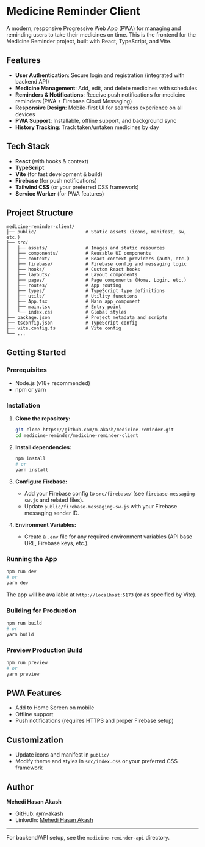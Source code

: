# Medicine Reminder Client

A modern, responsive Progressive Web App (PWA) for managing and reminding users to take their medicines on time. This is the frontend for the Medicine Reminder project, built with React, TypeScript, and Vite.

## Features

- **User Authentication**: Secure login and registration (integrated with backend API)
- **Medicine Management**: Add, edit, and delete medicines with schedules
- **Reminders & Notifications**: Receive push notifications for medicine reminders (PWA + Firebase Cloud Messaging)
- **Responsive Design**: Mobile-first UI for seamless experience on all devices
- **PWA Support**: Installable, offline support, and background sync
- **History Tracking**: Track taken/untaken medicines by day

## Tech Stack

- **React** (with hooks & context)
- **TypeScript**
- **Vite** (for fast development & build)
- **Firebase** (for push notifications)
- **Tailwind CSS** (or your preferred CSS framework)
- **Service Worker** (for PWA features)

## Project Structure

```
medicine-reminder-client/
├── public/                  # Static assets (icons, manifest, sw, etc.)
├── src/
│   ├── assets/              # Images and static resources
│   ├── components/          # Reusable UI components
│   ├── context/             # React context providers (auth, etc.)
│   ├── firebase/            # Firebase config and messaging logic
│   ├── hooks/               # Custom React hooks
│   ├── layouts/             # Layout components
│   ├── pages/               # Page components (Home, Login, etc.)
│   ├── routes/              # App routing
│   ├── types/               # TypeScript type definitions
│   ├── utils/               # Utility functions
│   ├── App.tsx              # Main app component
│   ├── main.tsx             # Entry point
│   └── index.css            # Global styles
├── package.json             # Project metadata and scripts
├── tsconfig.json            # TypeScript config
├── vite.config.ts           # Vite config
└── ...
```

## Getting Started

### Prerequisites

- Node.js (v18+ recommended)
- npm or yarn

### Installation

1. **Clone the repository:**
   ```bash
   git clone https://github.com/m-akash/medicine-reminder.git
   cd medicine-reminder/medicine-reminder-client
   ```
2. **Install dependencies:**
   ```bash
   npm install
   # or
   yarn install
   ```
3. **Configure Firebase:**

   - Add your Firebase config to `src/firebase/` (see `firebase-messaging-sw.js` and related files).
   - Update `public/firebase-messaging-sw.js` with your Firebase messaging sender ID.

4. **Environment Variables:**
   - Create a `.env` file for any required environment variables (API base URL, Firebase keys, etc.).

### Running the App

```bash
npm run dev
# or
yarn dev
```

The app will be available at `http://localhost:5173` (or as specified by Vite).

### Building for Production

```bash
npm run build
# or
yarn build
```

### Preview Production Build

```bash
npm run preview
# or
yarn preview
```

## PWA Features

- Add to Home Screen on mobile
- Offline support
- Push notifications (requires HTTPS and proper Firebase setup)

## Customization

- Update icons and manifest in `public/`
- Modify theme and styles in `src/index.css` or your preferred CSS framework

## Author

**Mehedi Hasan Akash**

- GitHub: [@m-akash](https://github.com/m-akash)
- LinkedIn: [Mehedi Hasan Akash](https://www.linkedin.com/in/mehedi-hasan-akash/)

---

For backend/API setup, see the `medicine-reminder-api` directory.
